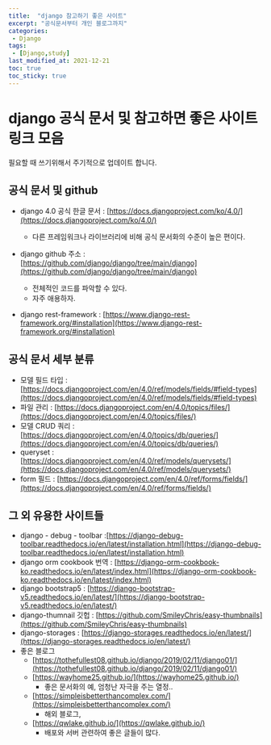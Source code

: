```yaml
---
title:  "django 참고하기 좋은 사이트"
excerpt: "공식문서부터 개인 블로그까지"
categories:
 - Django
tags:
 - [Django,study]
last_modified_at: 2021-12-21
toc: true
toc_sticky: true
---
```


# django 공식 문서 및 참고하면 좋은 사이트 링크 모음



필요할 때 쓰기위해서 주기적으로 업데이트 합니다.



## 공식 문서 및 github



- django 4.0 공식 한글 문서 : [https://docs.djangoproject.com/ko/4.0/](https://docs.djangoproject.com/ko/4.0/)

  - 다른 프레임워크나 라이브러리에 비해 공식 문서화의 수준이 높은 편이다.

- django github 주소 : [https://github.com/django/django/tree/main/django](https://github.com/django/django/tree/main/django)

  - 전체적인 코드를 파악할 수 있다.
  - 자주 애용하자.
- django rest-framework : [https://www.django-rest-framework.org/#installation](https://www.django-rest-framework.org/#installation)

  

## 공식 문서 세부 분류



- 모델 필드 타입 : [https://docs.djangoproject.com/en/4.0/ref/models/fields/#field-types](https://docs.djangoproject.com/en/4.0/ref/models/fields/#field-types)
- 파일 관리 : [https://docs.djangoproject.com/en/4.0/topics/files/](https://docs.djangoproject.com/en/4.0/topics/files/)
- 모델 CRUD 쿼리 : [https://docs.djangoproject.com/en/4.0/topics/db/queries/](https://docs.djangoproject.com/en/4.0/topics/db/queries/)
- queryset : [https://docs.djangoproject.com/en/4.0/ref/models/querysets/](https://docs.djangoproject.com/en/4.0/ref/models/querysets/)
- form 필드 : [https://docs.djangoproject.com/en/4.0/ref/forms/fields/](https://docs.djangoproject.com/en/4.0/ref/forms/fields/)




## 그 외 유용한 사이트들



- django - debug - toolbar :[https://django-debug-toolbar.readthedocs.io/en/latest/installation.html](https://django-debug-toolbar.readthedocs.io/en/latest/installation.html)
- django orm cookbook 번역 : [https://django-orm-cookbook-ko.readthedocs.io/en/latest/index.html](https://django-orm-cookbook-ko.readthedocs.io/en/latest/index.html)
- django bootstrap5 : [https://django-bootstrap-v5.readthedocs.io/en/latest/](https://django-bootstrap-v5.readthedocs.io/en/latest/)
- django-thumnail 깃헙 : [https://github.com/SmileyChris/easy-thumbnails](https://github.com/SmileyChris/easy-thumbnails)
- django-storages : [https://django-storages.readthedocs.io/en/latest/](https://django-storages.readthedocs.io/en/latest/)
- 좋은 블로그 
  - [https://tothefullest08.github.io/django/2019/02/11/django01/](https://tothefullest08.github.io/django/2019/02/11/django01/)
  - [https://wayhome25.github.io/](https://wayhome25.github.io/)
    - 좋은 문서화의 예, 엄청난 자극을 주는 열정.. 
  - [https://simpleisbetterthancomplex.com/](https://simpleisbetterthancomplex.com/)
    - 해외 블로그,
  - [https://qwlake.github.io/](https://qwlake.github.io/)
    - 배포와 서버 관련하여 좋은 글들이 많다.

